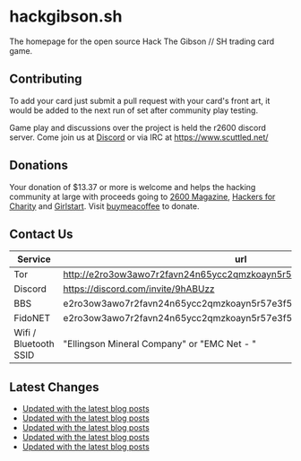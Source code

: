 # hackgibson.sh
The homepage for the open source Hack The Gibson // SH trading card game.


## Contributing

To add your card just submit a pull request with your card's front art, it would be added to the next run of set after community play testing.

Game play and discussions over the project is held the r2600 discord server. Come join us at [Discord](https://discord.com/invite/9hABUzz) or via IRC at https://www.scuttled.net/


## Donations

Your donation of $13.37 or more is welcome and helps the hacking community at large with proceeds going to [2600 Magazine](https://2600.com/), [Hackers for Charity](https://hackersforcharity.org) and [Girlstart](https://girlstart.org).  Visit [buymeacoffee](https://www.buymeacoffee.com/hackgibson.sh) to donate.


## Contact Us

Service | url
-|-
Tor | http://e2ro3ow3awo7r2favn24n65ycc2qmzkoayn5r57e3f56nvjwdcgg32ad.onion
Discord | https://discord.com/invite/9hABUzz
BBS | e2ro3ow3awo7r2favn24n65ycc2qmzkoayn5r57e3f56nvjwdcgg32ad.onion:23
FidoNET | e2ro3ow3awo7r2favn24n65ycc2qmzkoayn5r57e3f56nvjwdcgg32ad.onion:24554
Wifi / Bluetooth SSID | "Ellingson Mineral Company" or "EMC Net - <fidonet address>"

## Latest Changes
<!-- BLOG-POST-LIST:START -->
- [Updated with the latest blog posts](https://github.com/DFW2600/hackgibson.sh/commit/8963bc4bfbd41901ad33af2e239c029f95209053)
- [Updated with the latest blog posts](https://github.com/DFW2600/hackgibson.sh/commit/d84518826003a60bb8154e8f8b1c6687899b13b5)
- [Updated with the latest blog posts](https://github.com/DFW2600/hackgibson.sh/commit/a70c5f1c3a638318da4d839f95094879fcd56b89)
- [Updated with the latest blog posts](https://github.com/DFW2600/hackgibson.sh/commit/51f35b14ed831fe447270a42df07fd7965ea07a1)
- [Updated with the latest blog posts](https://github.com/DFW2600/hackgibson.sh/commit/e1103605c3c7bf45c0086f4b1200bfab029d93c0)
<!-- BLOG-POST-LIST:END -->
